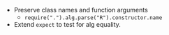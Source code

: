 - Preserve class names and function arguments
  - `require(".").alg.parse("R").constructor.name`
- Extend `expect` to test for alg equality.
